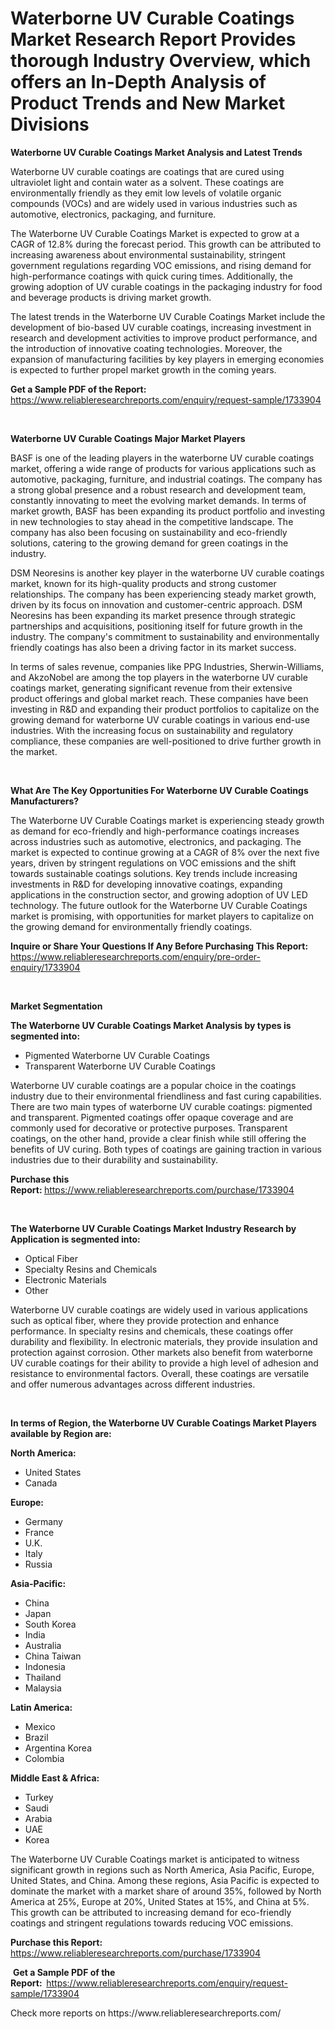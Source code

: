 <p><h1>Waterborne UV Curable Coatings Market Research Report Provides thorough Industry Overview, which offers an In-Depth Analysis of Product Trends and New Market Divisions</h1></p><p><strong>Waterborne UV Curable Coatings Market Analysis and Latest Trends</strong></p>
<p><p>Waterborne UV curable coatings are coatings that are cured using ultraviolet light and contain water as a solvent. These coatings are environmentally friendly as they emit low levels of volatile organic compounds (VOCs) and are widely used in various industries such as automotive, electronics, packaging, and furniture.</p><p>The Waterborne UV Curable Coatings Market is expected to grow at a CAGR of 12.8% during the forecast period. This growth can be attributed to increasing awareness about environmental sustainability, stringent government regulations regarding VOC emissions, and rising demand for high-performance coatings with quick curing times. Additionally, the growing adoption of UV curable coatings in the packaging industry for food and beverage products is driving market growth.</p><p>The latest trends in the Waterborne UV Curable Coatings Market include the development of bio-based UV curable coatings, increasing investment in research and development activities to improve product performance, and the introduction of innovative coating technologies. Moreover, the expansion of manufacturing facilities by key players in emerging economies is expected to further propel market growth in the coming years.</p></p>
<p><strong>Get a Sample PDF of the Report:&nbsp;</strong> <a href="https://www.reliableresearchreports.com/enquiry/request-sample/1733904">https://www.reliableresearchreports.com/enquiry/request-sample/1733904</a></p>
<p>&nbsp;</p>
<p><strong>Waterborne UV Curable Coatings Major Market Players</strong></p>
<p><p>BASF is one of the leading players in the waterborne UV curable coatings market, offering a wide range of products for various applications such as automotive, packaging, furniture, and industrial coatings. The company has a strong global presence and a robust research and development team, constantly innovating to meet the evolving market demands. In terms of market growth, BASF has been expanding its product portfolio and investing in new technologies to stay ahead in the competitive landscape. The company has also been focusing on sustainability and eco-friendly solutions, catering to the growing demand for green coatings in the industry.</p><p>DSM Neoresins is another key player in the waterborne UV curable coatings market, known for its high-quality products and strong customer relationships. The company has been experiencing steady market growth, driven by its focus on innovation and customer-centric approach. DSM Neoresins has been expanding its market presence through strategic partnerships and acquisitions, positioning itself for future growth in the industry. The company's commitment to sustainability and environmentally friendly coatings has also been a driving factor in its market success.</p><p>In terms of sales revenue, companies like PPG Industries, Sherwin-Williams, and AkzoNobel are among the top players in the waterborne UV curable coatings market, generating significant revenue from their extensive product offerings and global market reach. These companies have been investing in R&D and expanding their product portfolios to capitalize on the growing demand for waterborne UV curable coatings in various end-use industries. With the increasing focus on sustainability and regulatory compliance, these companies are well-positioned to drive further growth in the market.</p></p>
<p>&nbsp;</p>
<p><strong>What Are The Key Opportunities For Waterborne UV Curable Coatings Manufacturers?</strong></p>
<p><p>The Waterborne UV Curable Coatings market is experiencing steady growth as demand for eco-friendly and high-performance coatings increases across industries such as automotive, electronics, and packaging. The market is expected to continue growing at a CAGR of 8% over the next five years, driven by stringent regulations on VOC emissions and the shift towards sustainable coatings solutions. Key trends include increasing investments in R&D for developing innovative coatings, expanding applications in the construction sector, and growing adoption of UV LED technology. The future outlook for the Waterborne UV Curable Coatings market is promising, with opportunities for market players to capitalize on the growing demand for environmentally friendly coatings.</p></p>
<p><strong>Inquire or Share Your Questions If Any Before Purchasing This Report:</strong> <a href="https://www.reliableresearchreports.com/enquiry/pre-order-enquiry/1733904">https://www.reliableresearchreports.com/enquiry/pre-order-enquiry/1733904</a></p>
<p>&nbsp;</p>
<p><strong>Market Segmentation</strong></p>
<p><strong>The Waterborne UV Curable Coatings Market Analysis by types is segmented into:</strong></p>
<p><ul><li>Pigmented Waterborne UV Curable Coatings</li><li>Transparent Waterborne UV Curable Coatings</li></ul></p>
<p><p>Waterborne UV curable coatings are a popular choice in the coatings industry due to their environmental friendliness and fast curing capabilities. There are two main types of waterborne UV curable coatings: pigmented and transparent. Pigmented coatings offer opaque coverage and are commonly used for decorative or protective purposes. Transparent coatings, on the other hand, provide a clear finish while still offering the benefits of UV curing. Both types of coatings are gaining traction in various industries due to their durability and sustainability.</p></p>
<p><strong>Purchase this Report:&nbsp;</strong><a href="https://www.reliableresearchreports.com/purchase/1733904">https://www.reliableresearchreports.com/purchase/1733904</a></p>
<p>&nbsp;</p>
<p><strong>The Waterborne UV Curable Coatings Market Industry Research by Application is segmented into:</strong></p>
<p><ul><li>Optical Fiber</li><li>Specialty Resins and Chemicals</li><li>Electronic Materials</li><li>Other</li></ul></p>
<p><p>Waterborne UV curable coatings are widely used in various applications such as optical fiber, where they provide protection and enhance performance. In specialty resins and chemicals, these coatings offer durability and flexibility. In electronic materials, they provide insulation and protection against corrosion. Other markets also benefit from waterborne UV curable coatings for their ability to provide a high level of adhesion and resistance to environmental factors. Overall, these coatings are versatile and offer numerous advantages across different industries.</p></p>
<p>&nbsp;</p>
<p><strong>In terms of Region, the Waterborne UV Curable Coatings Market Players available by Region are:</strong></p>
<p>
    <p> <strong> North America: </strong>
        <ul>
            <li>United States</li>
            <li>Canada</li>
        </ul>
        </p> 
    <p> <strong> Europe: </strong>
        <ul>
            <li>Germany</li>
            <li>France</li>
            <li>U.K.</li>
            <li>Italy</li>
            <li>Russia</li>
        </ul>
        </p> 
    <p> <strong> Asia-Pacific: </strong>
        <ul>
            <li>China</li>
            <li>Japan</li>
            <li>South Korea</li>
            <li>India</li>
            <li>Australia</li>
            <li>China Taiwan</li>
            <li>Indonesia</li>
            <li>Thailand</li>
            <li>Malaysia</li>
        </ul>
        </p> 
    <p> <strong> Latin America: </strong>
        <ul>
            <li>Mexico</li>
            <li>Brazil</li>
            <li>Argentina Korea</li>
            <li>Colombia</li>
        </ul>
        </p> 
    <p> <strong> Middle East & Africa: </strong>
        <ul>
            <li>Turkey</li>
            <li>Saudi</li>
            <li>Arabia</li>
            <li>UAE</li>
            <li>Korea</li>
        </ul>
    </p>
    </p>
<p><p>The Waterborne UV Curable Coatings market is anticipated to witness significant growth in regions such as North America, Asia Pacific, Europe, United States, and China. Among these regions, Asia Pacific is expected to dominate the market with a market share of around 35%, followed by North America at 25%, Europe at 20%, United States at 15%, and China at 5%. This growth can be attributed to increasing demand for eco-friendly coatings and stringent regulations towards reducing VOC emissions.</p></p>
<p><strong>Purchase this Report: </strong><a href="https://www.reliableresearchreports.com/purchase/1733904">https://www.reliableresearchreports.com/purchase/1733904</a></p>
<p>&nbsp;<strong>Get a Sample PDF of the Report:&nbsp;&nbsp;</strong><a href="https://www.reliableresearchreports.com/enquiry/request-sample/1733904">https://www.reliableresearchreports.com/enquiry/request-sample/1733904</a></p>
<p><strong></strong></p>
<p>Check more reports on https://www.reliableresearchreports.com/</p>